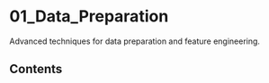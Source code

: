 # 01_Data_Preparation

Advanced techniques for data preparation and feature engineering.

## Contents
